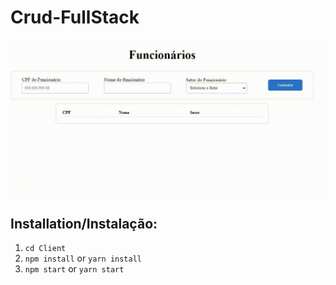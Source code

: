 # Crud-FullStack

<img src="Client/src/toReadme/crudVideogif.gif">


<h2>Installation/Instalação:</h2>

<ol>
  <li><code>cd Client</code></li>
  <li><code>npm install</code> or <code>yarn install</code></li>
  <li><code>npm start</code> or <code>yarn start</code></li>
</ol>
